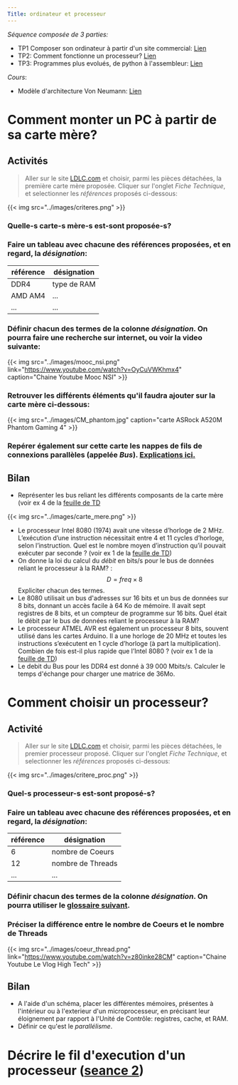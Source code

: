 ```yaml
---
Title: ordinateur et processeur
---
```


*Séquence composée de 3 parties:*

* TP1 Composer son ordinateur à partir d'un site commercial: [Lien](/docs/NSI_1/architecture/page5/)
* TP2: Comment fonctionne un processeur? [Lien](/docs/NSI_1/architecture/page51/)
* TP3: Programmes plus evolués, de python à l'assembleur: [Lien](/docs/NSI_1/architecture/page3/)

*Cours*:

* Modèle d'architecture Von Neumann: [Lien](/docs/NSI_1/architecture/page2/)

# Comment monter un PC à partir de sa carte mère?
## Activités
> Aller sur le site [LDLC.com](https://www.ldlc.com/informatique/pieces-informatique/carte-mere/c4293/) et choisir, parmi les pièces détachées, la première carte mère proposée. Cliquer sur l'onglet *Fiche Technique*, et selectionner les *références* proposés ci-dessous:

{{< img src="../images/criteres.png" >}}

### Quelle-s carte-s mère-s est-sont proposée-s?
### Faire un tableau avec chacune des références proposées, et en regard, la *désignation*:

| référence | désignation |
|--- |--- |
| DDR4 |type de RAM | 
| AMD AM4 |... | 
| ... |... | 

### Définir chacun des termes de la colonne *désignation*. On pourra faire une recherche sur internet, ou voir la video suivante:


{{< img src="../images/mooc_nsi.png" link="https://www.youtube.com/watch?v=OyCuVWKhmx4" caption="Chaine Youtube Mooc NSI" >}}

### Retrouver les différents éléments qu'il faudra ajouter sur la carte mère ci-dessous:

{{< img src="../images/CM_phantom.jpg" caption="carte ASRock A520M Phantom Gaming 4" >}}

### Repérer également sur cette carte les nappes de fils de connexions parallèles (appelée *Bus*). [Explications ici.](https://web.maths.unsw.edu.au/~lafaye/CCM/pc/bus.htm)

## Bilan
* Représenter les bus reliant les différents composants de la carte mère (voir ex 4 de la [feuille de TD](/pdf/NSI_1/archi_1_transistors.pdf)

{{< img src="../images/carte_mere.png" >}}

* Le processeur Intel 8080 (1974) avait une vitesse d’horloge de 2 MHz. L’exécution d’une instruction nécessitait entre 4 et 11 cycles d’horloge, selon l’instruction. Quel est le nombre moyen d’instruction qu’il pouvait exécuter par seconde ? (voir ex 1 de la [feuille de TD](/pdf/NSI_1/archi_2_transistors.pdf))
* On donne la loi du calcul du *débit* en bits/s pour le bus de données reliant le processeur à la RAM? : $$D = freq \times 8$$ Expliciter chacun des termes.
* Le 8080 utilisait un bus d'adresses sur 16 bits et un bus de données sur 8 bits, donnant un accès facile à 64 Ko de mémoire. Il avait sept registres de 8 bits, et un compteur de programme sur 16 bits. Quel était le débit par le bus de données reliant le processeur à la RAM? 
* Le processeur ATMEL  AVR est également un processeur 8 bits, souvent utilisé dans les cartes Arduino. Il a une horloge de 20 MHz et toutes les instructions s’exécutent en 1 cycle d’horloge (à part la multiplication). Combien de fois est-il plus rapide que l’Intel 8080 ? (voir ex 1 de la [feuille de TD](/pdf/NSI_1/archi_2_transistors.pdf))
* Le debit du Bus pour les DDR4 est donné à 39 000 Mbits/s. Calculer le temps d'échange pour charger une matrice de 36Mo.


# Comment choisir un processeur?
## Activité
> Aller sur le site [LDLC.com](https://www.ldlc.com/informatique/pieces-informatique/processeur/c4300/) et choisir, parmi les pièces détachées, le premier processeur proposé. Cliquer sur l'onglet *Fiche Technique*, et selectionner les *références* proposés ci-dessous:

{{< img src="../images/critere_proc.png" >}}

### Quel-s processeur-s est-sont proposé-s?
### Faire un tableau avec chacune des références proposées, et en regard, la *désignation*:

| référence | désignation |
|--- |--- |
| 6 |nombre de Coeurs | 
| 12 | nombre de Threads | 
| ... |... | 

### Définir chacun des termes de la colonne *désignation*. On pourra utiliser le [glossaire suivant](https://www.materiel.net/guide-achat/g5-le-processeur-pc/9117/).
### Préciser la différence entre le nombre de Coeurs et le nombre de Threads

{{< img src="../images/coeur_thread.png" link="https://www.youtube.com/watch?v=z80inke28CM" caption="Chaine Youtube Le Vlog High Tech" >}}


## Bilan
* A l'aide d'un schéma, placer les différentes mémoires, présentes à l'intérieur ou à l'exterieur d'un microprocesseur, en précisant leur éloignement par rapport à l'Unité de Contrôle: registres, cache, et RAM.
* Définir ce qu'est le *parallélisme*.

# Décrire le fil d'execution d'un processeur ([seance 2](../page51))
